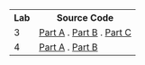 <table>
  <tr>
    <th>Lab</th>
    <th>Source Code</th>
  </tr>
  
  <tr>
    <td>3</td>
    <td>
      <a href="https://mustan-ali.github.io/UID/Lab_03/Part_A/">Part A</a> .
      <a href="https://mustan-ali.github.io/UID/Lab_03/Part_B/">Part B</a>  .
      <a href="https://mustan-ali.github.io/UID/Lab_03/Part_C/">Part C</a>
    </td>
  </tr>

  <tr>
    <td>4</td>
    <td>
      <a href="https://mustan-ali.github.io/UID/Lab_04/Part_A/">Part A</a> .
      <a href="https://mustan-ali.github.io/UID/Lab_04/Part_B/">Part B</a>
    </td>
  </tr>
</table>
